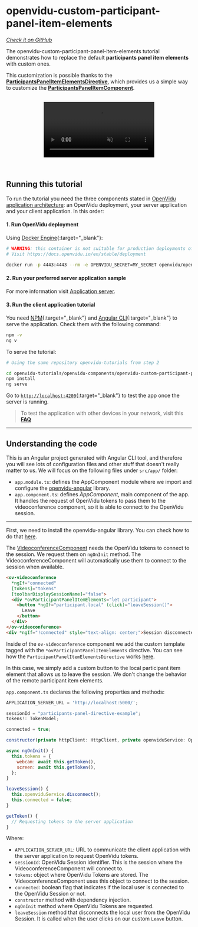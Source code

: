 # openvidu-custom-participant-panel-item-elements

<a href="https://github.com/OpenVidu/openvidu-tutorials/tree/master/openvidu-components/openvidu-custom-participant-panel-item-elements" target="_blank"><i class="icon ion-social-github"> Check it on GitHub</i></a>

The openvidu-custom-participant-panel-item-elements tutorial demonstrates how to replace the default **participants panel item elements** with custom ones.

This customization is possible thanks to the [**ParticipantsPanelItemElementsDirective**](api/openvidu-angular/directives/ParticipantPanelItemElementsDirective.html), which provides us a simple way to customize the [**ParticipantsPanelItemComponent**](api/openvidu-angular/components/ParticipantPanelItemComponent.html).

<p align="center" style="margin-top: 30px">
  <video class="img-responsive" style="max-width: 80%" src="video/components/participant-panel-item-element.mp4" muted async loop autoplay playsinline></video>
</p>

<br>

## Running this tutorial

To run the tutorial you need the three components stated in [OpenVidu application architecture](developing-your-video-app/#openvidu-application-architecture): an OpenVidu deployment, your server application and your client application. In this order:

#### 1. Run OpenVidu deployment

Using [Docker Engine](https://docs.docker.com/engine/){:target="_blank"}:

```bash
# WARNING: this container is not suitable for production deployments of OpenVidu
# Visit https://docs.openvidu.io/en/stable/deployment

docker run -p 4443:4443 --rm -e OPENVIDU_SECRET=MY_SECRET openvidu/openvidu-dev:2.24.0
```

#### 2. Run your preferred server application sample

For more information visit [Application server](application-server/).

<div id="application-server-wrapper"></div>
<script src="js/load-common-template.js" data-pathToFile="server-application-samples.html" data-elementId="application-server-wrapper" data-runAnchorScript="false" data-useCurrentVersion="true"></script>

#### 3. Run the client application tutorial

You need [NPM](https://docs.npmjs.com/downloading-and-installing-node-js-and-npm){:target="_blank"} and [Angular CLI](https://angular.io/cli){:target="_blank"} to serve the application. Check them with the following command:

```bash
npm -v
ng v
```

To serve the tutorial:

```bash
# Using the same repository openvidu-tutorials from step 2

cd openvidu-tutorials/openvidu-components/openvidu-custom-participant-panel-item-elements
npm install
ng serve
```

Go to [`http://localhost:4200`](http://localhost:4200){:target="_blank"} to test the app once the server is running.

> To test the application with other devices in your network, visit this **[FAQ](troubleshooting/#3-test-applications-in-my-network-with-multiple-devices)**

---

## Understanding the code

This is an Angular project generated with Angular CLI tool, and therefore you will see lots of configuration files and other stuff that doesn't really matter to us. We will focus on the following files under `src/app/` folder:

- `app.module.ts`: defines the AppComponent module where we import and configure the [openvidu-angular](api/openvidu-angular/) library.
- `app.component.ts`: defines *AppComponent*, main component of the app. It handles the request of OpenVidu tokens to pass them to the videoconference component, so it is able to connect to the OpenVidu session.

---

First, we need to install the openvidu-angular library. You can check how to do that [here](api/openvidu-angular/).

The [VideoconferenceComponent](api/openvidu-angular/components/VideoconferenceComponent.html) needs the OpenVidu tokens to connect to the session. We request them on `ngOnInit` method. The VideoconferenceComponent will automatically use them to connect to the session when available.

```html
<ov-videoconference
  *ngIf="connected"
  [tokens]="tokens"
  [toolbarDisplaySessionName]="false">
  <div *ovParticipantPanelItemElements="let participant">
    <button *ngIf="participant.local" (click)="leaveSession()">
      Leave
    </button>
  </div>
</ov-videoconference>
<div *ngIf="!connected" style="text-align: center;">Session disconnected</div>
```

Inside of the `ov-videoconference` component we add the custom template tagged with the `*ovParticipantPanelItemElements` directive. You can see how the `ParticipantPanelItemElementsDirective` works [here](api/openvidu-angular/directives/ParticipantPanelItemElementsDirective.html).

In this case, we simply add a custom button to the local participant item element that allows us to leave the session. We don't change the behavior of the remote participant item elements.

`app.component.ts` declares the following properties and methods:

```javascript
APPLICATION_SERVER_URL = 'http://localhost:5000/';

sessionId = "participants-panel-directive-example";
tokens!: TokenModel;

connected = true;

constructor(private httpClient: HttpClient, private openviduService: OpenViduService) { }

async ngOnInit() {
  this.tokens = {
    webcam: await this.getToken(),
    screen: await this.getToken(),
  };
}

leaveSession() {
  this.openviduService.disconnect();
  this.connected = false;
}

getToken() {
  // Requesting tokens to the server application
}
```

Where:

- `APPLICATION_SERVER_URL`: URL to communicate the client application with the server application to request OpenVidu tokens.
- `sessionId`: OpenVidu Session identifier. This is the session where the VideoconferenceComponent will connect to.
- `tokens`: object where OpenVidu Tokens are stored. The VideoconferenceComponent uses this object to connect to the session.
- `connected`: boolean flag that indicates if the local user is connected to the OpenVidu Session or not.
- `constructor` method with dependency injection.
- `ngOnInit` method where OpenVidu Tokens are requested.
- `leaveSession` method that disconnects the local user from the OpenVidu Session. It is called when the user clicks on our custom `Leave` button.
